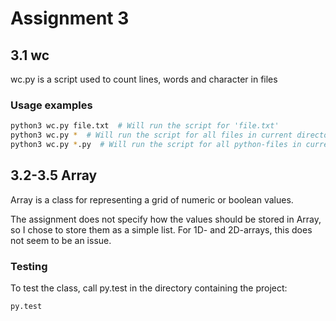# Assignment 3

## 3.1 wc

wc.py is a script used to count lines, words and character in files

### Usage examples

```bash
python3 wc.py file.txt  # Will run the script for 'file.txt'
python3 wc.py *  # Will run the script for all files in current directory
python3 wc.py *.py  # Will run the script for all python-files in current directory
```

## 3.2-3.5 Array

Array is a class for representing a grid of numeric or boolean values.

The assignment does not specify how the values should be stored in Array, so I chose to store them as a simple list. For 1D- and 2D-arrays, this does not seem to be an issue.

### Testing

To test the class, call py.test in the directory containing the project:

```bash
py.test
```
